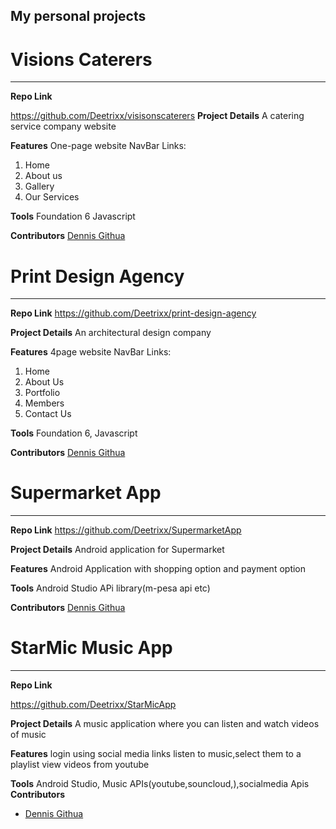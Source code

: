 

## My personal projects 


# Visions Caterers
_________________

**Repo Link**

 https://github.com/Deetrixx/visisonscaterers
**Project Details**
A catering service company website


**Features**
One-page website
NavBar Links: 
 1. Home 
 2. About us
 3. Gallery
 4. Our Services

**Tools**
Foundation 6
Javascript

**Contributors**
 [Dennis Githua](https://github.com/Deetrixx)
 
 
# Print Design Agency
_________________

**Repo Link**
 https://github.com/Deetrixx/print-design-agency

**Project Details**
 An architectural design company 


**Features**
4page website
NavBar Links: 
 1. Home 
 2. About Us
 3. Portfolio
 4. Members
 5. Contact Us

**Tools**
Foundation 6, Javascript

**Contributors**
[Dennis Githua](https://github.com/Deetrixx)
 
 
# Supermarket App
_________________

**Repo Link**
 https://github.com/Deetrixx/SupermarketApp

**Project Details**
Android application for Supermarket


**Features**
Android Application with shopping option and  payment option


**Tools**
Android Studio
APi library(m-pesa api etc)


**Contributors**
[Dennis Githua](https://github.com/Deetrixx)


# StarMic Music App
_________________

**Repo Link**

https://github.com/Deetrixx/StarMicApp

**Project Details**
A music application where you can listen and watch videos of music 


**Features**
 login using social media links
 listen to music,select them to a playlist
 view videos from youtube


**Tools**
  Android Studio, Music APIs(youtube,souncloud,),socialmedia Apis
**Contributors**
  
 + [Dennis Githua](https://github.com/Deetrixx)
 

 
 
